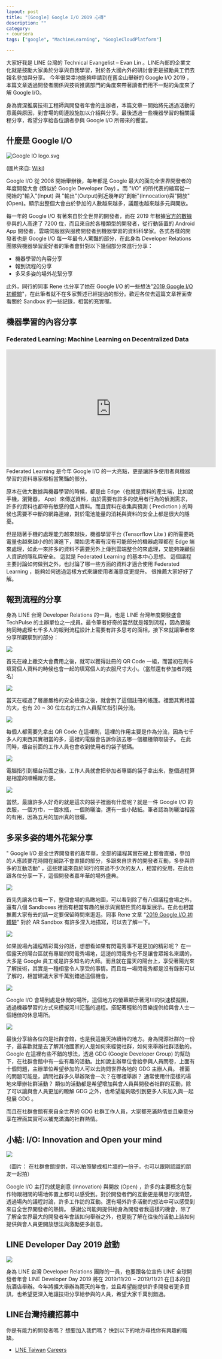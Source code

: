 ```yaml
---
layout: post
title: "[Google] Google I/O 2019 心得"
description: ""
category: 
- coursera
tags: ["google", "MachineLearning", "GoogleCloudPlatform"]

---
```


大家好我是 LINE 台灣的 Technical Evangelist – Evan Lin 。LINE內部的企業文化就是鼓勵大家勇於分享與自我學習，對於各大國內外的研討會更是鼓勵員工們去報名參加與分享。 今年很榮幸地能夠申請到在舊金山舉辦的 Google I/O 2019 ，本篇文章透過開發者關係與技術推廣部門的角度來帶著讀者們用不一點的角度來了解 Google I/O。

身為資深推廣技術工程師與開發者年會的主辦者，本篇文章一開始將先透過活動的意義與原因，到會場的周邊設施加以介紹與分享。最後透過一些機器學習的相關議程分享，希望分享給各位讀者參與 Google I/O 所帶來的饗宴。

## 什麼是 Google I/O

![Google IO logo.svg](https://upload.wikimedia.org/wikipedia/commons/thumb/2/2f/Google_IO_logo.svg/180px-Google_IO_logo.svg.png)

(圖片來自: [Wiki](https://en.wikipedia.org/wiki/Google_I/O))

Google I/O 從 2008 開始舉辦後，每年都是 Google 最大的面向全世界開發者的年度開發大會 (類似於 Google Developer Day) 。而 "I/O" 的所代表的縮寫從一開始的"輸入"(Input) 與 "輸出"(Output)到近幾年的"創新"(Innocation)與"開放"(Open)。顯示出整個大會由於參加的人數越來越多，議題也越來越多元與開放。

每一年的 Google I/O 有著來自於全世界的開發者，而在 2019 年根據[官方的數據](https://android-developers.googleblog.com/2019/05/google-io-2019-empowering-developers-to-build-experiences-on-Android-Play.html)參與的人高達了 7200 位，而且來自於各種類型的開發者，從行動裝置的 Android App 開發者，雲端伺服器與服務開發者到機器學習的資料科學家。各式各樣的開發者也是 Google I/O 每一年最令人驚豔的部分，在此身為 Developer Relations 團隊與機器學習愛好者的筆者會針對以下幾個部分來進行分享：

- 機器學習的內容分享
- 報到流程的分享
- 多采多姿的場外花絮分享

此外，同行的同事 Rene 也分享了她在 Google I/O 的一些想法"[2019 Google I/O 初體驗](https://engineering.linecorp.com/zh-hant/blog/google-io-2019/)"，在此筆者就不在多家贅述已經提過的部分。歡迎各位去這篇文章裡面查看關於 Sandbox 的一些記錄，相當的充實喔。



## 機器學習的內容分享

### Federated Learning: Machine Learning on Decentralized Data

<iframe width="560" height="315" src="https://www.youtube.com/embed/89BGjQYA0uE" frameborder="0" allow="accelerometer; autoplay; encrypted-media; gyroscope; picture-in-picture" allowfullscreen></iframe>
Federated Learning 是今年 Google I/O 的一大亮點，更是讓許多使用者與機器學習的資料專家都相當驚豔的部分。

原本在做大數據與機器學習的時候，都是由 Edge（也就是資料的產生端，比如說手機，瀏覽器， App）來傳送資料，由於需要有許多的使用者行為的偵測需求，許多的資料也都帶有敏感的個人資料。而且資料在收集與預測 ( Prediction ) 的時候也需要不中斷的網路連線，對於電池能量的消耗與資料的安全上都是很大的隱憂。

但是隨著手機的處理能力越來越快，機器學習平台 (Tensorflow Lite ) 的所需要耗電量也越來越小的的演進下，開始思考著有沒有可能部分的機器處理都在 Edge 端來處理，如此一來許多的資料不需要另外上傳到雲端整合的來處理，又能夠兼顧個人資訊的隱私與安全。 這就是 Federated Learning 的基本中心思想。  這個議程主要討論如何做到之外，也討論了哪一些方面的資料才適合使用 Federated Learning ，能夠如何透過這樣方式來讓使用者滿意度更提升。 很推薦大家好好了解。



## 報到流程的分享

身為 LINE 台灣 Developer Relations 的一員，也是 LINE 台灣年度開發盛會 TechPulse 的主辦單位之一成員。最令筆者好奇的當然就是報到流程，因為要能夠同時處理七千多人的報到流程設計上需要有許多思考的面相，接下來就讓筆者來分享所觀察到的部分：

![](../images/2019/io-1.png)



首先在線上繳交大會費用之後，就可以獲得註冊的 QR Code  一組，而當初在刷卡填寫個人資料的時候也會一起的填寫個人的衣服尺寸大小。（當然還有參加者的姓名）

![](../images/2019/io-2.png)

當天在經過了層層嚴格的安全檢查之後，就會到了這個註冊的帳篷。裡面其實相當的大，也有 20 ~ 30 位左右的工作人員幫忙指引與分流。

![](../images/2019/io-3.png)

每個人都需要先拿出 QR Code 在這裡刷，這裡的作用主要是作為分流，因為七千多人的東西其實相當的多，這裡的電腦會告訴你該去哪一個櫃檯領取袋子。 在此同時，櫃台前面的工作人員也會收到使用者的袋子號碼。



![](../images/2019/io-4.png)

電腦指引到櫃台前面之後，工作人員就會把參加者專屬的袋子拿出來，整個過程算是相當的順暢跟方便。



![](../images/2019/io-5.png)

當然，最讓許多人好奇的就是這次的袋子裡面有什麼呢？就是一件 Google I/O 的衣服，一個方巾，一個水瓶，一個防曬油，還有一些小貼紙。筆者認為防曬油相當的有用，因為五月的加州真的很曬。



## 多采多姿的場外花絮分享

" Google I/O 是全世界開發者的嘉年華，全部的議程其實在線上都會直播，參加的人應該要花時間在網路不會直播的部分，多跟來自世界的開發者互動，多參與許多的互動活動" ，這些建議來自於同行的來過不少次的友人，相當的受用，在此也跟各位分享一下，這個開發者嘉年華的場外盛典。

![](../images/2019/io-6.png)

首先先讓各位看一下，整個會場的鳥瞰地圖，可以看到除了有八個議程會場之外，還有八個 Sandboxes 裡面有相當有趣的展示與實驗性質的專案展示。在此也相當推薦大家有去的話一定要保留時間來逛逛。同事 Rene 文章 "[2019 Google I/O 初體驗](https://engineering.linecorp.com/zh-hant/blog/google-io-2019/)" 對於 AR Sandbox 有許多深入地描寫，可以去了解一下。



![](../images/2019/io-7.png)

如果說場內議程精彩萬分的話，想想看如果有閃電秀事不是更加的精彩呢？ 在一個露天的陽台區就有專屬的閃電秀場地，這邊的閃電秀也不是讓會眾報名來講的，大多是 Google 員工或是許多知名的大師。而且就在露天的陽台上，享受著陽光來了解技術，其實是一種相當令人享受的事情。而且每一場閃電秀都是沒有錄影可以了解的，相當建議大家千萬別錯過這個機會。



![](../images/2019/io-8-2.png)

Google I/O 會場到處是休閒的場所，這個地方的螢幕顯示著河川的快速模擬圖，透過機器學習的方式來模擬河川氾濫的過程。搭配著輕鬆的音樂提供給與會人士一個絕佳的休息場所。



![](../images/2019/io-9.png)

最後分享給各位的是社群會館，也是我這幾天持續待的地方。身為開源社群的一份子，最喜歡就是去了解其他國家的人是如何來經營社群，如何來舉辦社群活動的。 Google 在這裡有些不錯的想法，透過 GDG (Google Developer Group) 的幫助下，在社群會館中有一些有趣的活動。比如說主辦單位會給參與人員問卷，上面有十個問題，主辦單位希望參加的人可以去詢問世界各地的 GDG 主辦人員。 裡面的問題可能是，請問社群多久舉辦聚會一次？在哪裡舉辦？ 通常使用什麼樣的場地來舉辦社群活動？ 類似的活動都是希望增加與會人員與開發者社群的互動，除了可以讓與會人員更加的瞭解 GDG 之外，也希望能夠吸引到更多人來加入與一起發展 GDG 。

而且在社群會館有來自全世界的 GDG 社群工作人員，大家都充滿熱情並且樂意分享在裡面其實可以補充滿滿的社群熱情。



## 小結:  I/O: Innovation and Open your mind

![](../images/2019/io-10.png)

（圖片： 在社群會館提供，可以拍照變成相片牆的一份子，也可以跟剛認識的朋友一起拍）

Google I/O 主打的就是創意 (Innovation) 與開放 (Open) ，許多的主要概念在製作物跟相關的場地佈置上都可以感受到。對於開發者們的互動更是構思的很清楚，透過場內的議程討論，許多工作訪的互動。還有場外許多活動的想法中可以感受到來自全世界開發者的熱情。 感謝公司能夠提供給身為開發者我這樣的機會，除了了解全世界最大的開發者年會該如何舉辦之外，也更能了解在往後的活動上該如何提供與會人員更開放想法與激勵更多創意。



## LINE Developer Day 2019 啟動

![](https://static.line-scdn.net/devday2019/edge/resources/ogp/ogp.png)

身為 LINE 台灣 Developer Relations 團隊的一員，也要跟各位宣佈 LINE 全球開發者年會 LINE Developer Day 2019 將在 2019/11/20 ~ 2019/11/21 在日本的日航酒店舉辦。今年將擴大舉辦為兩天的年會，並且希望能提供許多開發者更多資訊，也希望更深入地讓技術分享給參與的人員，希望大家千萬別錯過。 




## LINE台灣持續招募中

你是有能力的開發者嗎？ 想要加入我們嗎？ 快到以下的地方尋找你有興趣的職缺。

- [LINE ](https://career.linecorp.com/linecorp/career/list?classId=228&locationCd=TW)[Taiwan](https://career.linecorp.com/linecorp/career/list?classId=228&locationCd=TW) [Careers](https://career.linecorp.com/linecorp/career/list?classId=228&locationCd=TW)